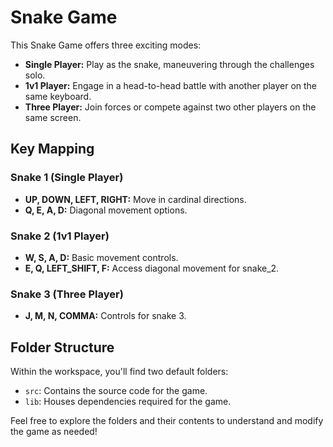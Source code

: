 # Snake Game

This Snake Game offers three exciting modes:

- **Single Player:** Play as the snake, maneuvering through the challenges solo.
- **1v1 Player:** Engage in a head-to-head battle with another player on the same keyboard.
- **Three Player:** Join forces or compete against two other players on the same screen.

## Key Mapping

### Snake 1 (Single Player)
- **UP, DOWN, LEFT, RIGHT:** Move in cardinal directions.
- **Q, E, A, D:** Diagonal movement options.

### Snake 2 (1v1 Player)
- **W, S, A, D:** Basic movement controls.
- **E, Q, LEFT_SHIFT, F:** Access diagonal movement for snake_2.

### Snake 3 (Three Player)
- **J, M, N, COMMA:** Controls for snake 3.

## Folder Structure

Within the workspace, you'll find two default folders:

- `src`: Contains the source code for the game.
- `lib`: Houses dependencies required for the game.

Feel free to explore the folders and their contents to understand and modify the game as needed!
